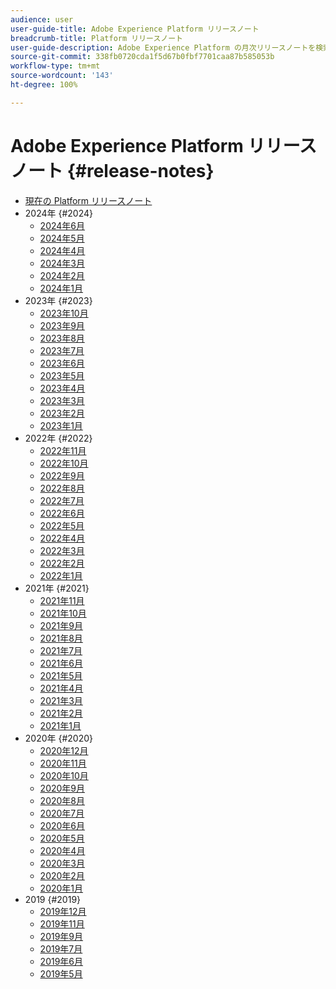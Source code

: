 ```yaml
---
audience: user
user-guide-title: Adobe Experience Platform リリースノート
breadcrumb-title: Platform リリースノート
user-guide-description: Adobe Experience Platform の月次リリースノートを検索します。
source-git-commit: 338fb0720cda1f5d67b0fbf7701caa87b585053b
workflow-type: tm+mt
source-wordcount: '143'
ht-degree: 100%

---
```



# Adobe Experience Platform リリースノート {#release-notes}

* [現在の Platform リリースノート](latest/latest.md)
* 2024年 {#2024}
   * [2024年6月](2024/june-2024.md)
   * [2024年5月](2024/may-2024.md)
   * [2024年4月](2024/april-2024.md)
   * [2024年3月](2024/march-2024.md)
   * [2024年2月](2024/february-2024.md)
   * [2024年1月](2024/january-2024.md)
* 2023年 {#2023}
   * [2023年10月](2023/october-2023.md)
   * [2023年9月](2023/september-2023.md)
   * [2023年8月](2023/august-2023.md)
   * [2023年7月](2023/july-2023.md)
   * [2023年6月](2023/june-2023.md)
   * [2023年5月](2023/may-2023.md)
   * [2023年4月](2023/april-2023.md)
   * [2023年3月](2023/march-2023.md)
   * [2023年2月](2023/february-2023.md)
   * [2023年1月](2023/january-2023.md)
* 2022年 {#2022}
   * [2022年11月](2022/november-2022.md)
   * [2022年10月](2022/october-2022.md)
   * [2022年9月](2022/september-2022.md)
   * [2022年8月](2022/august-2022.md)
   * [2022年7月](2022/july-2022.md)
   * [2022年6月](2022/june-2022.md)
   * [2022年5月](2022/may-2022.md)
   * [2022年4月](2022/april-2022.md)
   * [2022年3月](2022/march-2022.md)
   * [2022年2月](2022/february-2022.md)
   * [2022年1月](2022/january-2022.md)
* 2021年 {#2021}
   * [2021年11月](2021/november-2021.md)
   * [2021年10月](2021/october-2021.md)
   * [2021年9月](2021/september-2021.md)
   * [2021年8月](2021/august-2021.md)
   * [2021年7月](2021/july-2021.md)
   * [2021年6月](2021/june-2021.md)
   * [2021年5月](2021/may-2021.md)
   * [2021年4月](2021/april-2021.md)
   * [2021年3月](2021/march-2021.md)
   * [2021年2月](2021/february-2021.md)
   * [2021年1月](2021/january-2021.md)
* 2020年 {#2020}
   * [2020年12月](2020/december-2020.md)
   * [2020年11月](2020/november-2020.md)
   * [2020年10月](2020/october-2020.md)
   * [2020年9月](2020/september-2020.md)
   * [2020年8月](2020/august-2020.md)
   * [2020年7月](2020/july-2020.md)
   * [2020年6月](2020/june-2020.md)
   * [2020年5月](2020/may-2020.md)
   * [2020年4月](2020/april-2020.md)
   * [2020年3月](2020/march-2020.md)
   * [2020年2月](2020/february-2020.md)
   * [2020年1月](2020/january-2020.md)
* 2019 {#2019}
   * [2019年12月](2019/december-2019.md)
   * [2019年11月](2019/november-2019.md)
   * [2019年9月](2019/september-2019.md)
   * [2019年7月](2019/july-2019.md)
   * [2019年6月](2019/june-2019.md)
   * [2019年5月](2019/may-2019.md)
